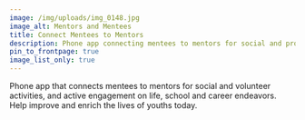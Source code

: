 ```yaml
---
image: /img/uploads/img_0148.jpg
image_alt: Mentors and Mentees
title: Connect Mentees to Mentors
description: Phone app connecting mentees to mentors for social and professional activities
pin_to_frontpage: true
image_list_only: true
---
```

Phone app that connects mentees to mentors for social and volunteer activities, and active engagement on life, school and career endeavors. Help improve and enrich the lives of youths today.
